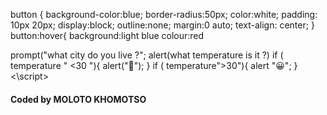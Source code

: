    button {
  background-color:blue;
  border-radius:50px;
  color:white;
  padding: 10px 20px;
  display:block;
     outline:none;
  margin:0 auto;
  text-align: center;
    }
    button:hover{
      background:light blue
        colour:red
        </style>

   </button>
prompt("what city do you live ?";
alert(what temperature is it ?)
if ( temperature " <30 "){
  alert("🥶");
  </script >
  }
  if ( temperature">30"){
  alert "😀";
  }
  <\script>
  <p><h4>
    Coded by MOLOTO KHOMOTSO
  </h4></p>